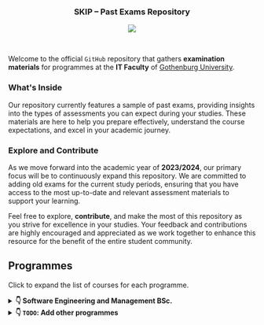 <h3 align="center">SKIP – Past Exams Repository</h3>
<p align="center">
  <img align="center" src="skip-past-exams-poster.png"/>
</p><br>

Welcome to the official `GitHub` repository that gathers **examination materials** for programmes at the **IT Faculty** of [Gothenburg University](https://www.gu.se/).

### What's Inside

Our repository currently features a sample of past exams, providing insights into the types of assessments you can expect during your studies. These materials are here to help you prepare effectively, understand the course expectations, and excel in your academic journey.

### Explore and Contribute

As we move forward into the academic year of **2023/2024**, our primary focus will be to continuously expand this repository. We are committed to adding old exams for the current study periods, ensuring that you have access to the most up-to-date and relevant assessment materials to support your learning.

Feel free to explore, **contribute**, and make the most of this repository as you strive for excellence in your studies. Your feedback and contributions are highly encouraged and appreciated as we work together to enhance this resource for the benefit of the entire student community.

## Programmes

Click to expand the list of courses for each programme.

<details>
<summary><b>&#x1F447; Software Engineering and Management BSc.</b></summary>

### Year 1:

- [DIT023  - Mathematical Foundations for Software Engineering](https://github.com/skipgu/past-exams/tree/main/exams/DIT023)
- [DIT033  - Data Management](https://github.com/skipgu/past-exams/tree/main/exams/DIT033)
- [DIT043 - Object oriented programming](https://github.com/skipgu/past-exams/tree/main/exams/DIT043)
- [DIT046 - Requirements and User Experience](https://github.com/skipgu/past-exams/tree/main/exams/DIT046)
- [DIT182 - Datastructures and Algorithms - Chalmers repository](https://github.com/ChalmersGU-data-structure-courses/past-exams/tree/898fde17e9b76906ed57fdbb963f4281a84e0e70)

***

### Year 2:

- [DIT342 - Web Development](https://github.com/skipgu/past-exams/tree/main/exams/DIT342)
- [DIT345 - Software Architecture](https://github.com/skipgu/past-exams/tree/main/exams/DIT345)
- [DIT348 - Software Development Methodologies](https://github.com/skipgu/past-exams/tree/main/exams/DIT348)
- [DIT633 - Development of Embedded and Realtime systems](https://github.com/skipgu/past-exams/tree/main/exams/DIT633)

***

### Year 3:

- [DIT822 - Software Engineering for AI Systems](https://github.com/skipgu/past-exams/tree/main/exams/DIT822)
- [DIT636 - Software Quality and Testing](https://github.com/skipgu/past-exams/tree/main/exams/DIT636)

</details>

<details>
<summary><b>&#x1F447; <code>TODO</code>: Add other programmes</b></summary>

This section is currently under construction. Please check back later!

</details>
